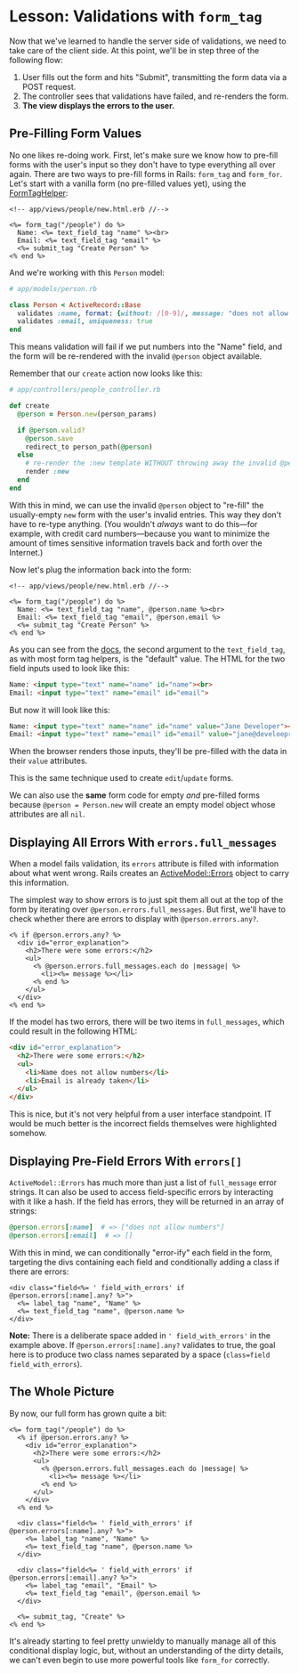 # Lesson: Validations with `form_tag`

Now that we've learned to handle the server side of validations, we need to take care of the client side. At this point, we'll be in step three of the following flow:

1. User fills out the form and hits "Submit", transmitting the form data via a POST request.
2. The controller sees that validations have failed, and re-renders the form.
3. **The view displays the errors to the user.**

## Pre-Filling Form Values

No one likes re-doing work. First, let's make sure we know how to pre-fill forms with the user's input so they don't have to type everything all over again. There are two ways to pre-fill forms in Rails: `form_tag` and `form_for`. Let's start with a vanilla form (no pre-filled values yet), using the [FormTagHelper](https://api.rubyonrails.org/classes/ActionView/Helpers/FormTagHelper.html):

```erb
<!-- app/views/people/new.html.erb //-->

<%= form_tag("/people") do %>
  Name: <%= text_field_tag "name" %><br>
  Email: <%= text_field_tag "email" %>
  <%= submit_tag "Create Person" %>
<% end %>
```

And we're working with this `Person` model:

```ruby
# app/models/person.rb

class Person < ActiveRecord::Base
  validates :name, format: {without: /[0-9]/, message: "does not allow numbers"}
  validates :email, uniqueness: true
end
```

This means validation will fail if we put numbers into the "Name" field, and the form will be re-rendered with the invalid `@person` object available. 

Remember that our `create` action now looks like this:

```ruby
# app/controllers/people_controller.rb

def create
  @person = Person.new(person_params)

  if @person.valid?
    @person.save
    redirect_to person_path(@person)
  else
    # re-render the :new template WITHOUT throwing away the invalid @person
    render :new
  end
end
```

With this in mind, we can use the invalid `@person` object to "re-fill" the usually-empty `new` form with the user's invalid entries. This way they don't have to re-type anything. (You wouldn't _always_ want to do this—for example, with credit card numbers—because you want to minimize the amount of times sensitive information travels back and forth over the Internet.) 

Now let's plug the information back into the form:

```erb
<!-- app/views/people/new.html.erb //-->

<%= form_tag("/people") do %>
  Name: <%= text_field_tag "name", @person.name %><br>
  Email: <%= text_field_tag "email", @person.email %>
  <%= submit_tag "Create Person" %>
<% end %>
```

As you can see from the [docs](http://api.rubyonrails.org/classes/ActionView/Helpers/FormTagHelper.html#method-i-text_field_tag), the second argument to the `text_field_tag`, as with most form tag helpers, is the "default" value. The HTML for the two field inputs used to look like this:

```html
Name: <input type="text" name="name" id="name"><br>
Email: <input type="text" name="email" id="email">
```

But now it will look like this:

```html
Name: <input type="text" name="name" id="name" value="Jane Developer"><br>
Email: <input type="text" name="email" id="email" value="jane@develoeprs.fake>
```

When the browser renders those inputs, they'll be pre-filled with the data in their `value` attributes.

This is the same technique used to create `edit`/`update` forms.

We can also use the **same** form code for empty _and_ pre-filled forms because `@person = Person.new` will create an empty model object whose attributes are all `nil`.

## Displaying All Errors With `errors.full_messages`

When a model fails validation, its `errors` attribute is filled with information about what went wrong. Rails creates an [ActiveModel::Errors](https://api.rubyonrails.org/classes/ActiveModel/Errors.html) object to carry this information.

The simplest way to show errors is to just spit them all out at the top of the form by iterating over `@person.errors.full_messages`. But first, we'll have to check whether there are errors to display with `@person.errors.any?`.

```erb
<% if @person.errors.any? %>
  <div id="error_explanation">
    <h2>There were some errors:</h2>
    <ul>
      <% @person.errors.full_messages.each do |message| %>
        <li><%= message %></li>
      <% end %>
    </ul>
  </div>
<% end %>
```

If the model has two errors, there will be two items in `full_messages`, which could result in the following HTML:

```html
<div id="error_explanation">
  <h2>There were some errors:</h2>
  <ul>
    <li>Name does not allow numbers</li>
    <li>Email is already taken</li>
  </ul>
</div>
```

This is nice, but it's not very helpful from a user interface standpoint. IT would be much better is the incorrect fields themselves were highlighted somehow.

## Displaying Pre-Field Errors With `errors[]`

`ActiveModel::Errors` has much more than just a list of `full_message` error strings. It can also be used to access field-specific errors by interacting with it like a hash. If the field has errors, they will be returned in an array of strings:

```ruby
@person.errors[:name]  # => ["does not allow numbers"]
@person.errors[:email]  # => []
```

With this in mind, we can conditionally "error-ify" each field in the form, targeting the divs containing each field and conditionally adding a class if there are errors:

```erb
<div class="field<%= ' field_with_errors' if @person.errors[:name].any? %>">
  <%= label_tag "name", "Name" %>
  <%= text_field_tag "name", @person.name %>
</div>
```

**Note:** There is a deliberate space added in `' field_with_errors'` in the example above. If `@person.errors[:name].any?` validates to true, the goal here is to produce two class names separated by a space (`class=field field_with_errors`).

## The Whole Picture

By now, our full form has grown quite a bit:

```erb
<%= form_tag("/people") do %>
  <% if @person.errors.any? %>
    <div id="error_explanation">
      <h2>There were some errors:</h2>
      <ul>
        <% @person.errors.full_messages.each do |message| %>
          <li><%= message %></li>
        <% end %>
      </ul>
    </div>
  <% end %>

  <div class="field<%= ' field_with_errors' if @person.errors[:name].any? %>">
    <%= label_tag "name", "Name" %>
    <%= text_field_tag "name", @person.name %>
  </div>

  <div class="field<%= ' field_with_errors' if @person.errors[:email].any? %>">
    <%= label_tag "email", "Email" %>
    <%= text_field_tag "email", @person.email %>
  </div>

  <%= submit_tag, "Create" %>
<% end %>
```

It's already starting to feel pretty unwieldy to manually manage all of this conditional display logic, but, without an understanding of the dirty details, we can't even begin to use more powerful tools like `form_for` correctly.